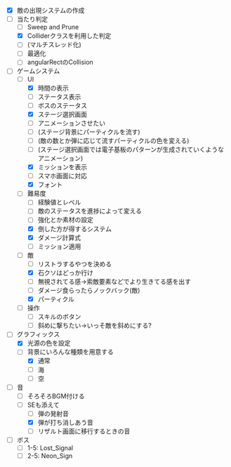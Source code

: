 - [x] 敵の出現システムの作成
- [ ] 当たり判定
  - [ ] Sweep and Prune
  - [x] Colliderクラスを利用した判定
  - [ ] (マルチスレッド化)
  - [ ] 最適化
  - [ ] angularRectのCollision
- [ ] ゲームシステム
  - [ ] UI
    - [x] 時間の表示
    - [ ] ステータス表示
    - [ ] ボスのステータス
    - [x] ステージ選択画面
    - [ ] アニメーションさせたい
    - [ ] (ステージ背景にパーティクルを流す)
    - [ ] (敵の数とか弾に応じて流すパーティクルの色を変える)
    - [ ] (ステージ選択画面では電子基板のパターンが生成されていくようなアニメーション)
    - [x] ミッションを表示
    - [ ] スマホ画面に対応
    - [x] フォント
  - [ ] 難易度
    - [ ] 経験値とレベル
    - [ ] 敵のステータスを進捗によって変える
    - [ ] 強化とか素材の設定
    - [x] 倒した方が得するシステム
    - [x] ダメージ計算式
    - [ ] ミッション適用
  - [ ] 敵
    - [ ] リストラするやつを決める
    - [x] 石クソはどっか行け
    - [ ] 無視されてる感->索敵要素などでより生きてる感を出す
    - [ ] ダメージ食らったらノックバック(敵)
    - [x] パーティクル
  - [ ] 操作
    - [ ] スキルのボタン
    - [ ] 斜めに撃ちたい->いっそ敵を斜めにする?
- [ ] グラフィックス
  - [x] 光源の色を設定
  - [ ] 背景にいろんな種類を用意する
    - [x] 通常
    - [ ] 海
    - [ ] 空
- [ ] 音
  - [ ] そろそろBGM付ける
  - [ ] SEも添えて
    - [ ] 弾の発射音
    - [x] 弾が打ち消しあう音
    - [ ] リザルト画面に移行するときの音
- [ ] ボス
  - [ ] 1-5: Lost_Signal
  - [ ] 2-5: Neon_Sign